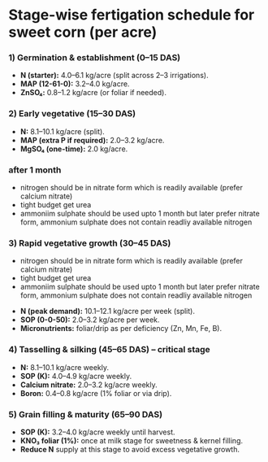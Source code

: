 # **Stage-wise fertigation schedule for sweet corn (per acre)**

### **1) Germination & establishment (0–15 DAS)**

* **N (starter):** 4.0–6.1 kg/acre (split across 2–3 irrigations).
* **MAP (12-61-0):** 3.2–4.0 kg/acre.
* **ZnSO₄:** 0.8–1.2 kg/acre (or foliar if needed).



### **2) Early vegetative (15–30 DAS)**

* **N:** 8.1–10.1 kg/acre (split).
* **MAP (extra P if required):** 2.0–3.2 kg/acre.
* **MgSO₄ (one-time):** 2.0 kg/acre.



### after 1 month
- nitrogen should be in nitrate form which is readily available (prefer calcium nitrate)
- tight budget get urea
- ammoniim sulphate should be used upto 1 month but later prefer nitrate form, ammonium sulphate does not contain readliy available nitrogen


### **3) Rapid vegetative growth (30–45 DAS)**
- nitrogen should be in nitrate form which is readily available (prefer calcium nitrate)
- tight budget get urea
- ammoniim sulphate should be used upto 1 month but later prefer nitrate form, ammonium sulphate does not contain readliy available nitrogen
* **N (peak demand):** 10.1–12.1 kg/acre per week (split).
* **SOP (0-0-50):** 2.0–3.2 kg/acre per week.
* **Micronutrients:** foliar/drip as per deficiency (Zn, Mn, Fe, B).



### **4) Tasselling & silking (45–65 DAS) – critical stage**

* **N:** 8.1–10.1 kg/acre weekly.
* **SOP (K):** 4.0–4.9 kg/acre weekly.
* **Calcium nitrate:** 2.0–3.2 kg/acre weekly.
* **Boron:** 0.4–0.8 kg/acre (1% foliar or via drip).



### **5) Grain filling & maturity (65–90 DAS)**

* **SOP (K):** 3.2–4.0 kg/acre weekly until harvest.
* **KNO₃ foliar (1%):** once at milk stage for sweetness & kernel filling.
* **Reduce N** supply at this stage to avoid excess vegetative growth.
